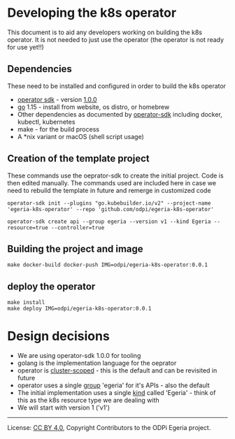 <!-- SPDX-License-Identifier: CC-BY-4.0 -->
<!-- Copyright Contributors to the ODPi Egeria project. -->


# Developing the k8s operator

This document is to aid any developers working on building the k8s operator. It is not needed to just use the operator (the operator is not ready for use yet!!)
  
## Dependencies

These need to be installed and configured in order to build the k8s operator

* [operator sdk](https://github.com/operator-framework/operator-sdk) - version [1.0.0](https://github.com/operator-framework/operator-sdk/releases/tag/v1.0.0)
* [go](https://golang.org) 1.15 - install from website, os distro, or homebrew
* Other dependencies as documented by [operator-sdk](https://sdk.operatorframework.io/docs/building-operators/golang/installation/) including docker, kubectl, kubernetes
* make - for the build process
* A *nix variant or macOS (shell script usage)

## Creation of the template project

These commands use the oeprator-sdk to create the initial project. Code is then edited manually. The commands used are included here in case we need to rebuild the template in future and remerge in customized code

```
operator-sdk init --plugins "go.kubebuilder.io/v2" --project-name 'egeria-k8s-operator' --repo 'github.com/odpi/egeria-k8s-operator'
```

```
operator-sdk create api --group egeria --version v1 --kind Egeria --resource=true --controller=true
```

## Building the project and image
```
make docker-build docker-push IMG=odpi/egeria-k8s-operator:0.0.1
```
## deploy the operator
```
make install
make deploy IMG=odpi/egeria-k8s-operator:0.0.1
```

# Design decisions

* We are using operator-sdk 1.0.0 for tooling
* golang is the implementation language for the oeprator
* operator is [cluster-scoped](https://sdk.operatorframework.io/docs/building-operators/golang/operator-scope/) - this is the default and can be revisited in future
* operator uses a single [group](https://book.kubebuilder.io/cronjob-tutorial/gvks.html) 'egeria' for it's APIs - also the default
* The initial implementation uses a single [kind](https://book.kubebuilder.io/cronjob-tutorial/gvks.html) called 'Egeria' - think of this as the k8s resource type we are dealing with
* We will start with version 1 ('v1')
----
License: [CC BY 4.0](https://creativecommons.org/licenses/by/4.0/),
Copyright Contributors to the ODPi Egeria project.
